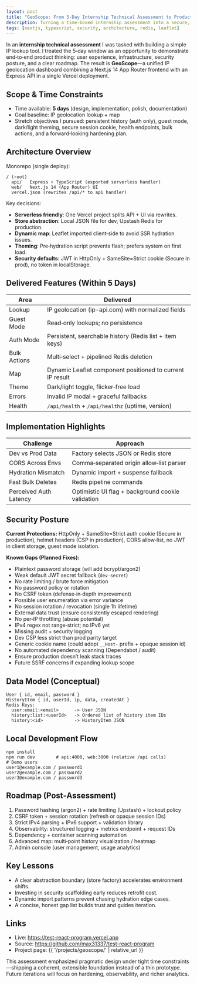 ```yaml
---
layout: post
title: "GeoScope: From 5‑Day Internship Technical Assessment to Production‑Style IP Intelligence Dashboard"
description: Turning a time‑boxed internship assessment into a secure, extensible geolocation platform (Next.js + Express + Redis) with guest vs auth flows, map visualization, and structured hardening plan.
tags: [nextjs, typescript, security, architecture, redis, leaflet]
---
```


In an **internship technical assessment** I was tasked with building a simple IP lookup tool. I treated the 5‑day window as an opportunity to demonstrate end‑to‑end product thinking: user experience, infrastructure, security posture, and a clear roadmap. The result is **GeoScope**—a unified IP geolocation dashboard combining a Next.js 14 App Router frontend with an Express API in a single Vercel deployment.

## Scope & Time Constraints
- Time available: **5 days** (design, implementation, polish, documentation)
- Goal baseline: IP geolocation lookup + map
- Stretch objectives I pursued: persistent history (auth only), guest mode, dark/light theming, secure session cookie, health endpoints, bulk actions, and a forward‑looking hardening plan.

## Architecture Overview
Monorepo (single deploy):
```
/ (root)
  api/   Express + TypeScript (exported serverless handler)
  web/   Next.js 14 (App Router) UI
  vercel.json (rewrites /api/* to api handler)
```
Key decisions:
- **Serverless friendly**: One Vercel project splits API + UI via rewrites.
- **Store abstraction**: Local JSON file for dev, Upstash Redis for production.
- **Dynamic map**: Leaflet imported client‑side to avoid SSR hydration issues.
- **Theming**: Pre‑hydration script prevents flash; prefers system on first load.
- **Security defaults**: JWT in HttpOnly + SameSite=Strict cookie (Secure in prod), no token in localStorage.

## Delivered Features (Within 5 Days)
| Area | Delivered |
|------|-----------|
| Lookup | IP geolocation (ip-api.com) with normalized fields |
| Guest Mode | Read‑only lookups; no persistence |
| Auth Mode | Persistent, searchable history (Redis list + item keys) |
| Bulk Actions | Multi‑select + pipelined Redis deletion |
| Map | Dynamic Leaflet component positioned to current IP result |
| Theme | Dark/light toggle, flicker‑free load |
| Errors | Invalid IP modal + graceful fallbacks |
| Health | `/api/health` + `/api/healthz` (uptime, version) |

## Implementation Highlights
| Challenge | Approach |
|-----------|----------|
| Dev vs Prod Data | Factory selects JSON or Redis store |
| CORS Across Envs | Comma‑separated origin allow‑list parser |
| Hydration Mismatch | Dynamic import + suspense fallback |
| Fast Bulk Deletes | Redis pipeline commands |
| Perceived Auth Latency | Optimistic UI flag + background cookie validation |

## Security Posture
**Current Protections:** HttpOnly + SameSite=Strict auth cookie (Secure in production), helmet headers (CSP in production), CORS allow‑list, no JWT in client storage, guest mode isolation.

**Known Gaps (Planned Fixes):**
- Plaintext password storage (will add bcrypt/argon2)
- Weak default JWT secret fallback (`dev-secret`)
- No rate limiting / brute force mitigation
- No password policy or rotation
- No CSRF token (defense‑in‑depth improvement)
- Possible user enumeration via error variance
- No session rotation / revocation (single 1h lifetime)
- External data trust (ensure consistently escaped rendering)
- No per‑IP throttling (abuse potential)
- IPv4 regex not range‑strict; no IPv6 yet
- Missing audit + security logging
- Dev CSP less strict than prod parity target
- Generic cookie name (could adopt `__Host-` prefix + opaque session id)
- No automated dependency scanning (Dependabot / audit)
- Ensure production doesn’t leak stack traces
- Future SSRF concerns if expanding lookup scope

## Data Model (Conceptual)
```
User { id, email, password }
HistoryItem { id, userId, ip, data, createdAt }
Redis Keys:
  user:email:<email>      -> User JSON
  history:list:<userId>   -> Ordered list of history item IDs
  history:<id>            -> HistoryItem JSON
```

## Local Development Flow
```
npm install
npm run dev        # api:4000, web:3000 (relative /api calls)
# Demo users
user1@example.com / password1
user2@example.com / password2
user3@example.com / password3
```

## Roadmap (Post‑Assessment)
1. Password hashing (argon2) + rate limiting (Upstash) + lockout policy
2. CSRF token + session rotation (refresh or opaque session IDs)
3. Strict IPv4 parsing + IPv6 support + validation library
4. Observability: structured logging + metrics endpoint + request IDs
5. Dependency + container scanning automation
6. Advanced map: multi‑point history visualization / heatmap
7. Admin console (user management, usage analytics)

## Key Lessons
- A clear abstraction boundary (store factory) accelerates environment shifts.
- Investing in security scaffolding early reduces retrofit cost.
- Dynamic import patterns prevent chasing hydration edge cases.
- A concise, honest gap list builds trust and guides iteration.

## Links
- Live: https://test-react-program.vercel.app
- Source: https://github.com/max31337/test-react-program
- Project page: {{ '/projects/geoscope/' | relative_url }}

This assessment emphasized pragmatic design under tight time constraints—shipping a coherent, extensible foundation instead of a thin prototype. Future iterations will focus on hardening, observability, and richer analytics.
